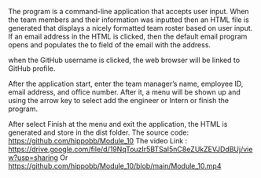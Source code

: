 The program is a command-line application that accepts user input.
When the team members and their information was inputted then an HTML file is generated that displays a nicely formatted team roster based on user input. If an email address in the HTML is clicked, then the default email program opens and populates the to field of the email with the address.
 
when the GitHub username is clicked, the web browser will be linked to GitHub profile.
 
After the application start, enter the team manager’s name, employee ID, email address, and office number. After it, a menu will be shown up and using the arrow key to select add the engineer or Intern or finish the program.
 
After select Finish at the menu and exit the application, the HTML is generated and store in the dist folder. 
The source code: https://github.com/hippobb/Module_10
The video Link : https://drive.google.com/file/d/19NqTouzIr5BTSaI5nC8eZUkZEVJDdBUj/view?usp=sharing
Or
https://github.com/hippobb/Module_10/blob/main/Module_10.mp4
